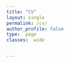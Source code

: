 ```yaml
---
title: "CV"
layout: single
permalink: /cv/
author_profile: false
type:  page
classes:  wide


---
```


<object data="assets/CV_postdoc_071724.pdf" width="1000" height="1000" type='application/pdf'></object>

